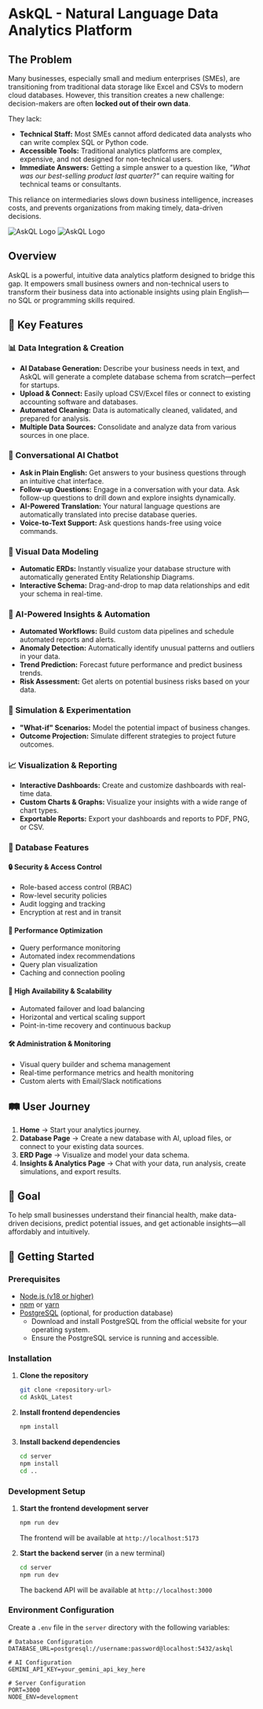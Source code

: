 # AskQL - Natural Language Data Analytics Platform

## The Problem

Many businesses, especially small and medium enterprises (SMEs), are transitioning from traditional data storage like Excel and CSVs to modern cloud databases. However, this transition creates a new challenge: decision-makers are often **locked out of their own data**.

They lack:
- **Technical Staff:** Most SMEs cannot afford dedicated data analysts who can write complex SQL or Python code.
- **Accessible Tools:** Traditional analytics platforms are complex, expensive, and not designed for non-technical users.
- **Immediate Answers:** Getting a simple answer to a question like, *"What was our best-selling product last quarter?"* can require waiting for technical teams or consultants.

This reliance on intermediaries slows down business intelligence, increases costs, and prevents organizations from making timely, data-driven decisions.

![AskQL Logo](src/assets/askql_logo.gif)
![AskQL Logo](src/assets/intro.gif)

## Overview

AskQL is a powerful, intuitive data analytics platform designed to bridge this gap. It empowers small business owners and non-technical users to transform their business data into actionable insights using plain English—no SQL or programming skills required.

## 🚀 Key Features

### 📊 Data Integration & Creation
- **AI Database Generation:** Describe your business needs in text, and AskQL will generate a complete database schema from scratch—perfect for startups.
- **Upload & Connect:** Easily upload CSV/Excel files or connect to existing accounting software and databases.
- **Automated Cleaning:** Data is automatically cleaned, validated, and prepared for analysis.
- **Multiple Data Sources:** Consolidate and analyze data from various sources in one place.

### 💬 Conversational AI Chatbot
- **Ask in Plain English:** Get answers to your business questions through an intuitive chat interface.
- **Follow-up Questions:** Engage in a conversation with your data. Ask follow-up questions to drill down and explore insights dynamically.
- **AI-Powered Translation:** Your natural language questions are automatically translated into precise database queries.
- **Voice-to-Text Support:** Ask questions hands-free using voice commands.

### 🎨 Visual Data Modeling
- **Automatic ERDs:** Instantly visualize your database structure with automatically generated Entity Relationship Diagrams.
- **Interactive Schema:** Drag-and-drop to map data relationships and edit your schema in real-time.

### 🤖 AI-Powered Insights & Automation
- **Automated Workflows:** Build custom data pipelines and schedule automated reports and alerts.
- **Anomaly Detection:** Automatically identify unusual patterns and outliers in your data.
- **Trend Prediction:** Forecast future performance and predict business trends.
- **Risk Assessment:** Get alerts on potential business risks based on your data.

### 🔬 Simulation & Experimentation
- **"What-if" Scenarios:** Model the potential impact of business changes.
- **Outcome Projection:** Simulate different strategies to project future outcomes.

### 📈 Visualization & Reporting
- **Interactive Dashboards:** Create and customize dashboards with real-time data.
- **Custom Charts & Graphs:** Visualize your insights with a wide range of chart types.
- **Exportable Reports:** Export your dashboards and reports to PDF, PNG, or CSV.

### 🎯 Database Features

#### 🔒 Security & Access Control
- Role-based access control (RBAC)
- Row-level security policies
- Audit logging and tracking
- Encryption at rest and in transit

#### 🚀 Performance Optimization
- Query performance monitoring
- Automated index recommendations
- Query plan visualization
- Caching and connection pooling

#### 🔄 High Availability & Scalability
- Automated failover and load balancing
- Horizontal and vertical scaling support
- Point-in-time recovery and continuous backup

#### 🛠 Administration & Monitoring
- Visual query builder and schema management
- Real-time performance metrics and health monitoring
- Custom alerts with Email/Slack notifications

## 🛤️ User Journey

1.  **Home** → Start your analytics journey.
2.  **Database Page** → Create a new database with AI, upload files, or connect to your existing data sources.
3.  **ERD Page** → Visualize and model your data schema.
4.  **Insights & Analytics Page** → Chat with your data, run analysis, create simulations, and export results.

## 🎯 Goal

To help small businesses understand their financial health, make data-driven decisions, predict potential issues, and get actionable insights—all affordably and intuitively.

## 🚀 Getting Started

### Prerequisites

- [Node.js (v18 or higher)](https://nodejs.org/)
- [npm](https://www.npmjs.com/) or [yarn](https://yarnpkg.com/)
- [PostgreSQL](https://www.postgresql.org/download/) (optional, for production database)
  - Download and install PostgreSQL from the official website for your operating system.
  - Ensure the PostgreSQL service is running and accessible.

### Installation

1.  **Clone the repository**
    ````bash
    git clone <repository-url>
    cd AskQL_Latest
    ````

2.  **Install frontend dependencies**
    ````bash
    npm install
    ````

3.  **Install backend dependencies**
    ````bash
    cd server
    npm install
    cd ..
    ````

### Development Setup

1.  **Start the frontend development server**
    ````bash
    npm run dev
    ````
    The frontend will be available at `http://localhost:5173`

2.  **Start the backend server** (in a new terminal)
    ````bash
    cd server
    npm run dev
    ````
    The backend API will be available at `http://localhost:3000`

### Environment Configuration

Create a `.env` file in the `server` directory with the following variables:

````env
# Database Configuration
DATABASE_URL=postgresql://username:password@localhost:5432/askql

# AI Configuration
GEMINI_API_KEY=your_gemini_api_key_here

# Server Configuration
PORT=3000
NODE_ENV=development